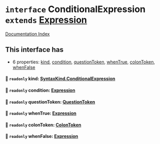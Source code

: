 # `interface` ConditionalExpression `extends` [Expression](../private.interface.Expression/README.md)

[Documentation Index](../README.md)

## This interface has

- 6 properties:
[kind](#-readonly-kind-syntaxkindconditionalexpression),
[condition](#-readonly-condition-expression),
[questionToken](#-readonly-questiontoken-questiontoken),
[whenTrue](#-readonly-whentrue-expression),
[colonToken](#-readonly-colontoken-colontoken),
[whenFalse](#-readonly-whenfalse-expression)


#### 📄 `readonly` kind: [SyntaxKind.ConditionalExpression](../private.enum.SyntaxKind/README.md#conditionalexpression--227)



#### 📄 `readonly` condition: [Expression](../private.interface.Expression/README.md)



#### 📄 `readonly` questionToken: [QuestionToken](../private.type.QuestionToken/README.md)



#### 📄 `readonly` whenTrue: [Expression](../private.interface.Expression/README.md)



#### 📄 `readonly` colonToken: [ColonToken](../private.type.ColonToken/README.md)



#### 📄 `readonly` whenFalse: [Expression](../private.interface.Expression/README.md)




